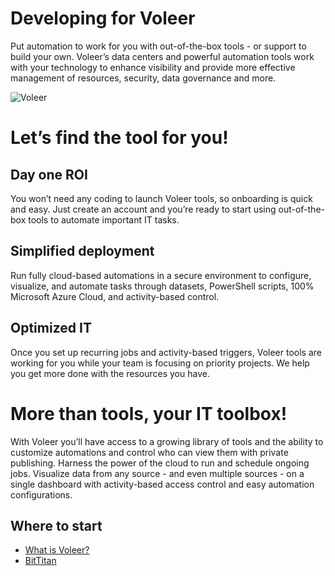 #  Developing for Voleer

Put automation to work for you with out-of-the-box tools - or support to build your own. Voleer’s data centers and powerful automation tools work with your technology to enhance visibility and provide more effective management of resources, security, data governance and more.

![Voleer](https://images.squarespace-cdn.com/content/v1/5e6922809f4c330397d85090/1598037891397-BG6V9RWA23KAK34JWK6A/ke17ZwdGBToddI8pDm48kAk8bHXCIZCenu9Pp_wL5bUUqsxRUqqbr1mOJYKfIPR7LoDQ9mXPOjoJoqy81S2I8N_N4V1vUb5AoIIIbLZhVYy7Mythp_T-mtop-vrsUOmeInPi9iDjx9w8K4ZfjXt2dk7Vsz9C5gPMY998LBA-nPopNamoLI61WCF4RemqoYjcCjLISwBs8eEdxAxTptZAUg/Working_16x9.png)

# Let’s find the tool for you!

## Day one ROI

You won’t need any coding to launch Voleer tools, so onboarding is quick and easy. Just create an account and you’re ready to start using out-of-the-box tools to automate important IT tasks.

## Simplified deployment

Run fully cloud-based automations in a secure environment to configure, visualize, and automate tasks through datasets, PowerShell scripts, 100% Microsoft Azure Cloud, and activity-based control.

## Optimized IT

Once you set up recurring jobs and activity-based triggers, Voleer tools are working for you while your team is focusing on priority projects. We help you get more done with the resources you have.

# More than tools, your IT toolbox!

With Voleer you’ll have access to a growing library of tools and the ability to customize automations and control who can view them with private publishing. Harness the power of the cloud to run and schedule ongoing jobs. Visualize data from any source - and even multiple sources - on a single dashboard with activity-based access control and easy automation configurations.

## Where to start

- [What is Voleer?](about.md)
- [BitTitan](bittitan.md)